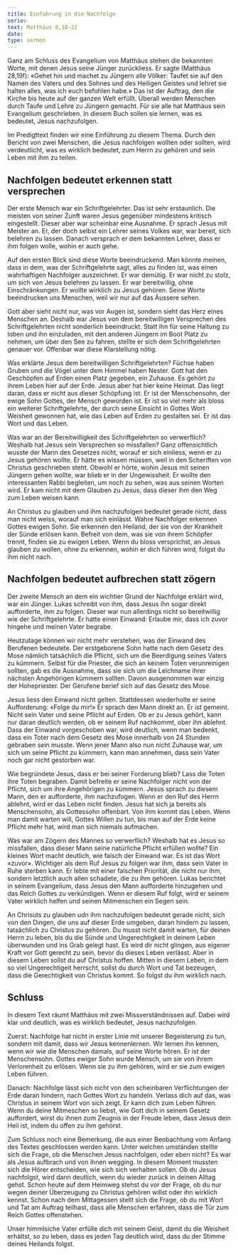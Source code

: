 ```yaml
---
title: Einführung in die Nachfolge
serie: 
text: Matthäus 8,18-22
date: 
type: sermon
---
```


Ganz am Schluss des Evangelium von Matthäus stehen die bekannten Worte, mit denen Jesus seine Jünger zurückliess. Er sagte (Matthäus 28,19f): «Gehet hin und machet zu Jüngern alle Völker: Taufet sie auf den Namen des Vaters und des Sohnes und des Heiligen Geistes und lehret sie halten alles, was ich euch befohlen habe.» Das ist der Auftrag, den die Kirche bis heute auf der ganzen Welt erfüllt. Überall werden Menschen durch Taufe und Lehre zu Jüngern gemacht. Für sie alle hat Matthäus sein Evangelium geschrieben. In diesem Buch sollen sie lernen, was es bedeutet, Jesus nachzufolgen.

Im Predigttext finden wir eine Einführung zu diesem Thema. Durch den Bericht von zwei Menschen, die Jesus nachfolgen wollten oder sollten, wird verdeutlicht, was es wirklich bedeutet, zum Herrn zu gehören und sein Leben mit ihm zu teilen.

## Nachfolgen bedeutet erkennen statt versprechen

Der erste Mensch war ein Schriftgelehrter. Das ist sehr erstaunlich. Die meisten von seiner Zunft waren Jesus gegenüber mindestens kritisch eingestellt. Dieser aber war scheinbar eine Ausnahme. Er sprach Jesus mit Meister an. Er, der doch selbst ein Lehrer seines Volkes war, war bereit, sich belehren zu lassen. Danach versprach er dem bekannten Lehrer, dass er ihm folgen wolle, wohin er auch gehe.

Auf den ersten Blick sind diese Worte beeindruckend. Man könnte meinen, dass in dem, was der Schriftgelehrte sagt, alles zu finden ist, was einen wahrhaftigen Nachfolger auszeichnet. Er war demütig. Er war nicht zu stolz, um sich von Jesus belehren zu lassen. Er war bereitwillig, ohne Einschränkungen. Er wollte wirklich zu Jesus gehören. Seine Worte beeindrucken uns Menschen, weil wir nur auf das Äussere sehen.

Gott aber sieht nicht nur, was vor Augen ist, sondern sieht das Herz eines Menschen an. Deshalb war Jesus von dem bereitwilligen Versprechen des Schriftgelehrten nicht sonderlich beeindruckt. Statt ihn für seine Haltung zu loben und ihn einzuladen, mit den anderen Jüngern im Boot Platz zu nehmen, um über den See zu fahren, stellte er sich dem Schriftgelehrten genauer vor. Offenbar war diese Klarstellung nötig.

Was erklärte Jesus dem bereitwilligen Schriftgelehrten? Füchse haben Gruben und die Vögel unter dem Himmel haben Nester. Gott hat den Geschöpfen auf Erden einen Platz gegeben, ein Zuhause. Es gehört zu ihrem Leben hier auf der Erde. Jesus aber hat hier keine Heimat. Das liegt daran, dass er nicht aus dieser Schöpfung ist. Er ist der Menschensohn, der ewige Sohn Gottes, der Mensch geworden ist. Er ist so viel mehr als bloss ein weiterer Schriftgelehrte, der durch seine Einsicht in Gottes Wort Weisheit gewonnen hat, wie das Leben auf Erden zu gestalten sei. Er ist das Wort und das Leben.

Was war an der Bereitwilligkeit des Schriftgelehrten so verwerflich? Weshalb hat Jesus sein Versprechen so missfallen? Ganz offensichtlich wusste der Mann des Gesetzes nicht, worauf er sich einliess, wenn er zu Jesus gehören wollte. Er hätte es wissen müssen, weil in den Scheriften von Christus geschrieben steht. Obwohl er hörte, wohin Jesus mit seinen Jüngern gehen wollte, war blieb er in der Ungewissheit. Er wollte den interessanten Rabbi begleiten, um noch zu sehen, was aus seinen Worten wird. Er kam nicht mit dem Glauben zu Jesus, dass dieser ihm den Weg zum Leben weisen kann.

An Christus zu glauben und ihm nachzufolgen bedeutet gerade nicht, dass man nicht weiss, worauf man sich einlässt. Wahre Nachfolger erkennen Gottes ewigen Sohn. Sie erkennen den Heiland, der sie von der Krankheit der Sünde erlösen kann. Befreit von dem, was sie von ihrem Schöpfer trennt, finden sie zu ewigen Leben. Wenn du bloss versprichst, an Jesus glauben zu wollen, ohne zu erkennen, wohin er dich führen wird, folgst du ihm nicht nach.

## Nachfolgen bedeutet aufbrechen statt zögern

Der zweite Mensch an dem ein wichtier Grund der Nachfolge erklärt wird, war ein Jünger. Lukas schreibt von ihm, dass Jesus ihn sogar direkt aufforderte, ihm zu folgen. Dieser war nun allerdings nicht so bereitwillig wie der Schriftgelehrte. Er hatte einen Einwand: Erlaube mir, dass ich zuvor hingehe und meinen Vater begrabe.

Heutzutage können wir nicht mehr verstehen, was der Einwand des Berufenen bedeutete. Der erstgeborene Sohn hatte nach dem Gesetz des Mose nämlich tatsächlich die Pflicht, sich um die Beerdigung seines Vaters zu kümmern. Selbst für die Priester, die sich an keinem Toten verunreinigen sollten, gab es die Ausnahme, dass sie sich um die Leichname ihrer nächsten Angehörigen kümmern sollten. Davon ausgenommen war einzig der Hohepriester. Der Gerufene berief sich auf das Gesetz des Mose.

Jesus liess den Einwand nicht gelten. Stattdessen wiederholte er seine Aufforderung: «Folge du mir!» Er sprach den Mann direkt an. Er ist gemeint. Nicht sein Vater und seine Pflicht auf Erden. Ob er zu Jesus gehört, kann nur daran deutlich werden, ob er seinem Ruf nachkommt, ober ihn ablehnt. Dass der Einwand vorgeschoben war, wird deutlich, wenn man bedenkt, dass ein Toter nach dem Gesetz des Mose innerhalb von 24 Stunden gebraben sein musste. Wenn jener Mann also nun nicht Zuhause war, um sich um seine Pflicht zu kümmern, kann man annehmen, dass sein Vater noch gar nicht gestorben war.

Wie begründete Jesus, dass er bei seiner Forderung blieb? Lass die Toten ihre Toten begraben. Damit befreite er seine Nachfolger nicht von der Pflicht, sich um ihre Angehörigen zu kümmern. Jesus sprach zu diesem Mann, den er aufforderte, ihm nachzufogen. Wenn er den Ruf des Herrn ablehnt, wird er das Leben nicht finden. Jesus hat sich ja bereits als Menschensohn, als Gottessohn offenbart. Von ihm kommt das Leben. Wenn man damit warten will, Gottes Willen zu tun, bis man auf der Erde keine Pflicht mehr hat, wird man sich niemals aufmachen.

Was war am Zögern des Mannes so verwerflich? Weshalb hat es Jesus so missfallen, dass dieser Mann seine natürliche Pflicht erfüllen wollte? Ein kleines Wort macht deutlich, wie falsch der Einwand war. Es ist das Wort «zuvor». Wichtiger als dem Ruf Jesus zu folgen war ihm, dass sein Vater in Ruhe sterben kann. Er lebte mit einer falschen Priorität, die nicht nur ihm, sondern letztlich auch allen schadete, die zu ihm gehören. Lukas berichtet in seinem Evangelium, dass Jesus den Mann aufforderte hinzugehen und das Reich Gottes zu verkündigen. Wenn er diesem Ruf folgt, wird er seinem Vater wirklich helfen und seinen Mitmenschen ein Segen sein.

An Chrisuts zu glauben udn ihm nachzufolgen bedeutet gerade nicht, sich von den Dingen, die uns auf dieser Erde umgeben, daran hindern zu lassen, tatsächlich zu Christus zu gehören. Du musst nicht damit warten, für deinen Herrn zu leben, bis du die Sünde und Ungerechtigkeit in deinem Leben überwunden und ins Grab gelegt hast. Es wird dir nicht glingen, aus eigener Kraft vor Gott gerecht zu sein, bevor du dieses Leben verlässt. Aber in diesem Leben sollst du auf Christus hoffen. Mitten in diesem Leben, in dem so viel Ungerechtigeit herrscht, sollst du durch Wort und Tat bezeugen, dass die Gerechtigkeit von Christus kommt. So folgst du ihm wirklich nach.

## Schluss

In diesem Text räumt Matthäus mit zwei Missverständnissen auf. Dabei wird klar und deutlich, was es wirklich bedeutet, Jesus nachzufolgen.

Zuerst: Nachfolge hat nicht in erster Linie mit unserer Begeisterung zu tun, sondern mit damit, dass wir Jesus kennenlernen. Wir lernen ihn kennen, wenn wir wie die Menschen damals, auf seine Worte hören. Er ist der Menschensohn. Gottes ewiger Sohn wurde Mensch, um sie von ihrem Verlorenheit zu erlösen. Wenn sie zu ihm gehören, wird er sie zum ewigen Leben führen.

Danach: Nachfolge lässt sich nicht von den scheinbaren Verflichtungen der Erde daran hindern, nach Gottes Wort zu handeln. Verlass dich auf das, was Christus in seinem Wort von sich zeigt. Er kann dich zum Leben führen. Wenn du deine Mitmeschen so liebst, wie Gott dich in seinem Gesetz auffordert, wirst du ihnen zum Zeugnis in der Freude leben, dass Jesus dein Heil ist, indem du offen zu ihm gehörst.

Zum Schluss noch eine Bemerkung, die aus einer Beobachtung vom Anfang des Textes geschlossen werden kann. Unter welchen umständen stellte sich die Frage, ob die Menschen Jesus nachfolgen, oder eben nicht? Es war als Jesus aufbrach und von ihnen wegging. In diesem Moment mussten sich die Hörer entscheiden, wie sich sich verhalten sollen. Ob du Jesus nachfolgst, wird dann deutlich, wenn du wieder zurück in deinen Alltag gehst. Schon heute auf dem Heimweg stehst du vor der Frage, ob du nur wegen deiner Überzeugung zu Christus gehören willst oder ihn wirklich kennst. Schon nach dem Mittagessen stellt sich die Frage, ob du mit Wort und Tat am Auftrag teilhast, dass alle Menschen erfahren, dass die Tür zum Reich Gottes offenstehen.

Unser himmlsiche Vater erfülle dich mit seinem Geist, damit du die Weisheit erhältst, so zu leben, dass es jeden Tag deutlich wird, dass du der Stimme deines Heilands folgst.

